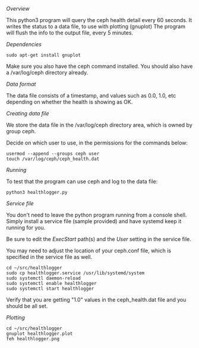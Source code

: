 *Overview*

This python3 program will query the ceph health detail every 60 seconds.
It writes the status to a data file, to use with plotting (gnuplot)
The program will flush the info to the output file, every 5 minutes.

*Dependencies*

```console
sudo apt-get install gnuplot
```

Make sure you also have the ceph command installed. You should also have a /var/log/ceph directory already.

*Data format*

The data file consists of a timestamp, and values such as 0.0, 1.0, etc depending on whether the health is showing as OK.

*Creating data file*

We store the data file in the /var/log/ceph directory area, which is owned by group ceph.

Decide on which user to use, in the permissions for the commands below:

```console
usermod --append --groups ceph user
touch /var/log/ceph/ceph_health.dat
```

*Running*

To test that the program can use ceph and log to the data file:

```console
python3 healthlogger.py
```

*Service file*

You don't need to leave the python program running from a console shell. Simply install a service file (sample provided) and have systemd keep it running for you.

Be sure to edit the *ExecStart* path(s) and the *User* setting in the service file.

You may need to adjust the location of your ceph.conf file, which is specified in the service file as well.

```console
cd ~/src/healthlogger
sudo cp healthlogger.service /usr/lib/systemd/system
sudo systemctl daemon-reload
sudo systemctl enable healthlogger
sudo systemctl start healthlogger
```

Verify that you are getting "1.0" values in the ceph_health.dat file and you should be all set.

*Plotting*

```console
cd ~/src/healthlogger
gnuplot healthlogger.plot
feh healthlogger.png
```
